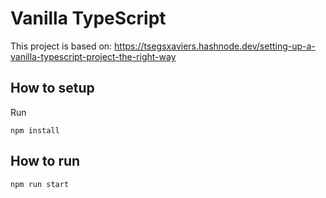# Vanilla TypeScript

This project is based on:
https://tsegsxaviers.hashnode.dev/setting-up-a-vanilla-typescript-project-the-right-way


## How to setup

Run

    npm install


## How to run

    npm run start

